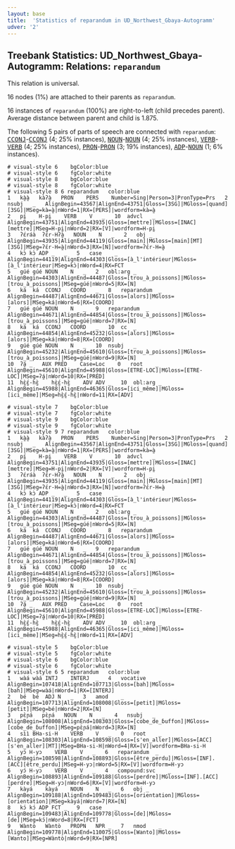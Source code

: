 ```yaml
---
layout: base
title:  'Statistics of reparandum in UD_Northwest_Gbaya-Autogramm'
udver: '2'
---
```


## Treebank Statistics: UD_Northwest_Gbaya-Autogramm: Relations: `reparandum`

This relation is universal.

16 nodes (1%) are attached to their parents as `reparandum`.

16 instances of `reparandum` (100%) are right-to-left (child precedes parent).
Average distance between parent and child is 1.875.

The following 5 pairs of parts of speech are connected with `reparandum`: <tt><a href="gya_autogramm-pos-CCONJ.html">CCONJ</a></tt>-<tt><a href="gya_autogramm-pos-CCONJ.html">CCONJ</a></tt> (4; 25% instances), <tt><a href="gya_autogramm-pos-NOUN.html">NOUN</a></tt>-<tt><a href="gya_autogramm-pos-NOUN.html">NOUN</a></tt> (4; 25% instances), <tt><a href="gya_autogramm-pos-VERB.html">VERB</a></tt>-<tt><a href="gya_autogramm-pos-VERB.html">VERB</a></tt> (4; 25% instances), <tt><a href="gya_autogramm-pos-PRON.html">PRON</a></tt>-<tt><a href="gya_autogramm-pos-PRON.html">PRON</a></tt> (3; 19% instances), <tt><a href="gya_autogramm-pos-ADP.html">ADP</a></tt>-<tt><a href="gya_autogramm-pos-NOUN.html">NOUN</a></tt> (1; 6% instances).


~~~ conllu
# visual-style 6	bgColor:blue
# visual-style 6	fgColor:white
# visual-style 8	bgColor:blue
# visual-style 8	fgColor:white
# visual-style 8 6 reparandum	color:blue
1	kà̰à̰	kàʔà̰	PRON	PERS	Number=Sing|Person=3|PronType=Prs	2	nsubj	_	AlignBegin=43567|AlignEnd=43751|Gloss=[3SG]|MGloss=[quand][3SG]|MSeg=kà=à̰|nWord=1|RX=[PERS]|wordform=kà=à̰
2	pı̰́	H-pḭ	VERB	V	_	10	advcl	_	AlignBegin=43751|AlignEnd=43935|Gloss=[mettre]|MGloss=[INAC][mettre]|MSeg=H-pḭ|nWord=2|RX=[V]|wordform=H-pḭ
3	ʔɛ́ráà	ʔɛ́r-Hʔà̰	NOUN	N	_	2	obj	_	AlignBegin=43935|AlignEnd=44119|Gloss=[main]|MGloss=[main][MT][3SG]|MSeg=ʔɛ́r-H=à̰|nWord=3|RX=[N]|wordform=ʔɛ́r-H=à̰
4	kɔ̀	kɔ̀	ADP	_	_	5	case	_	AlignBegin=44119|AlignEnd=44303|Gloss=[à_l'intérieur|MGloss=[à_l'intérieur|MSeg=kɔ̀|nWord=4|RX=FCT
5	gúé	gúé	NOUN	N	_	2	obl:arg	_	AlignBegin=44303|AlignEnd=44487|Gloss=[trou_à_poissons]|MGloss=[trou_à_poissons]|MSeg=gúé|nWord=5|RX=[N]
6	ká	ká	CCONJ	COORD	_	8	reparandum	_	AlignBegin=44487|AlignEnd=44671|Gloss=[alors]|MGloss=[alors]|MSeg=ká|nWord=6|RX=[COORD]
7	gúé	gúé	NOUN	N	_	9	reparandum	_	AlignBegin=44671|AlignEnd=44854|Gloss=[trou_à_poissons]|MGloss=[trou_à_poissons]|MSeg=gúé|nWord=7|RX=[N]
8	ká	ká	CCONJ	COORD	_	10	cc	_	AlignBegin=44854|AlignEnd=45232|Gloss=[alors]|MGloss=[alors]|MSeg=ká|nWord=8|RX=[COORD]
9	gúé	gúé	NOUN	N	_	10	nsubj	_	AlignBegin=45232|AlignEnd=45610|Gloss=[trou_à_poissons]|MGloss=[trou_à_poissons]|MSeg=gúé|nWord=9|RX=[N]
10	ʔá̰	_	AUX	PRÉD	Case=Loc	0	root	_	AlignBegin=45610|AlignEnd=45988|Gloss=[ETRE-LOC]|MGloss=[ETRE-LOC]|MSeg=ʔá̰|nWord=10|RX=[PRÉD]
11	hɛ̰̀ɛ̰́-hɛ̰̀	hɛ̰̀ɛ̰́-hɛ̰̀	ADV	ADV	_	10	obl:arg	_	AlignBegin=45988|AlignEnd=46365|Gloss=[ici_même]|MGloss=[ici_même]|MSeg=hɛ̰̀ɛ̰́-hɛ̰̀|nWord=11|RX=[ADV]

~~~


~~~ conllu
# visual-style 7	bgColor:blue
# visual-style 7	fgColor:white
# visual-style 9	bgColor:blue
# visual-style 9	fgColor:white
# visual-style 9 7 reparandum	color:blue
1	kà̰à̰	kàʔà̰	PRON	PERS	Number=Sing|Person=3|PronType=Prs	2	nsubj	_	AlignBegin=43567|AlignEnd=43751|Gloss=[3SG]|MGloss=[quand][3SG]|MSeg=kà=à̰|nWord=1|RX=[PERS]|wordform=kà=à̰
2	pı̰́	H-pḭ	VERB	V	_	10	advcl	_	AlignBegin=43751|AlignEnd=43935|Gloss=[mettre]|MGloss=[INAC][mettre]|MSeg=H-pḭ|nWord=2|RX=[V]|wordform=H-pḭ
3	ʔɛ́ráà	ʔɛ́r-Hʔà̰	NOUN	N	_	2	obj	_	AlignBegin=43935|AlignEnd=44119|Gloss=[main]|MGloss=[main][MT][3SG]|MSeg=ʔɛ́r-H=à̰|nWord=3|RX=[N]|wordform=ʔɛ́r-H=à̰
4	kɔ̀	kɔ̀	ADP	_	_	5	case	_	AlignBegin=44119|AlignEnd=44303|Gloss=[à_l'intérieur|MGloss=[à_l'intérieur|MSeg=kɔ̀|nWord=4|RX=FCT
5	gúé	gúé	NOUN	N	_	2	obl:arg	_	AlignBegin=44303|AlignEnd=44487|Gloss=[trou_à_poissons]|MGloss=[trou_à_poissons]|MSeg=gúé|nWord=5|RX=[N]
6	ká	ká	CCONJ	COORD	_	8	reparandum	_	AlignBegin=44487|AlignEnd=44671|Gloss=[alors]|MGloss=[alors]|MSeg=ká|nWord=6|RX=[COORD]
7	gúé	gúé	NOUN	N	_	9	reparandum	_	AlignBegin=44671|AlignEnd=44854|Gloss=[trou_à_poissons]|MGloss=[trou_à_poissons]|MSeg=gúé|nWord=7|RX=[N]
8	ká	ká	CCONJ	COORD	_	10	cc	_	AlignBegin=44854|AlignEnd=45232|Gloss=[alors]|MGloss=[alors]|MSeg=ká|nWord=8|RX=[COORD]
9	gúé	gúé	NOUN	N	_	10	nsubj	_	AlignBegin=45232|AlignEnd=45610|Gloss=[trou_à_poissons]|MGloss=[trou_à_poissons]|MSeg=gúé|nWord=9|RX=[N]
10	ʔá̰	_	AUX	PRÉD	Case=Loc	0	root	_	AlignBegin=45610|AlignEnd=45988|Gloss=[ETRE-LOC]|MGloss=[ETRE-LOC]|MSeg=ʔá̰|nWord=10|RX=[PRÉD]
11	hɛ̰̀ɛ̰́-hɛ̰̀	hɛ̰̀ɛ̰́-hɛ̰̀	ADV	ADV	_	10	obl:arg	_	AlignBegin=45988|AlignEnd=46365|Gloss=[ici_même]|MGloss=[ici_même]|MSeg=hɛ̰̀ɛ̰́-hɛ̰̀|nWord=11|RX=[ADV]

~~~


~~~ conllu
# visual-style 5	bgColor:blue
# visual-style 5	fgColor:white
# visual-style 6	bgColor:blue
# visual-style 6	fgColor:white
# visual-style 6 5 reparandum	color:blue
1	wàá	wàá	INTJ	INTERJ	_	4	vocative	_	AlignBegin=107418|AlignEnd=107713|Gloss=[bah]|MGloss=[bah]|MSeg=wàá|nWord=1|RX=[INTERJ]
2	bé	bé	ADJ	N	_	3	amod	_	AlignBegin=107713|AlignEnd=108008|Gloss=[petit]|MGloss=[petit]|MSeg=bé|nWord=2|RX=[N]
3	pɛ̀ɲá	pɛ̀ɲá	NOUN	N	_	4	nsubj	_	AlignBegin=108008|AlignEnd=108303|Gloss=[cobe_de_ɓuffon]|MGloss=[cobe_de_ɓuffon]|MSeg=pɛ̀ɲá|nWord=3|RX=[N]
4	sìì	BHa-si-H	VERB	V	_	0	root	_	AlignBegin=108303|AlignEnd=108598|Gloss=[s'en_aller]|MGloss=[ACC][s'en_aller][MT]|MSeg=BHa-si-H|nWord=4|RX=[V]|wordform=BHa-si-H
5	yɔ́	H-yɔ	VERB	V	_	6	reparandum	_	AlignBegin=108598|AlignEnd=108893|Gloss=[être_perdu]|MGloss=[INF].[ACC][être_perdu]|MSeg=H-yɔ|nWord=5|RX=[V]|wordform=H-yɔ
6	yɔ́	H-yɔ	VERB	V	_	4	compound:svc	_	AlignBegin=108893|AlignEnd=109188|Gloss=[perdre]|MGloss=[INF].[ACC][perdre]|MSeg=H-yɔ|nWord=6|RX=[V]|wordform=H-yɔ
7	kàyá	kàyá	NOUN	N	_	6	obj	_	AlignBegin=109188|AlignEnd=109483|Gloss=[orientation]|MGloss=[orientation]|MSeg=kàyá|nWord=7|RX=[N]
8	kɔ́	kɔ́	ADP	FCT	_	9	case	_	AlignBegin=109483|AlignEnd=109778|Gloss=[de]|MGloss=[de]|MSeg=kɔ́|nWord=8|RX=[FCT]
9	Wàntò	Wàntò	PROPN	NPR	_	7	nmod	_	AlignBegin=109778|AlignEnd=110075|Gloss=[Wanto]|MGloss=[Wanto]|MSeg=Wàntò|nWord=9|RX=[NPR]

~~~


